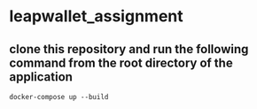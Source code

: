 # leapwallet_assignment

## clone this repository and run the following command from the root directory of the application

```
docker-compose up --build
